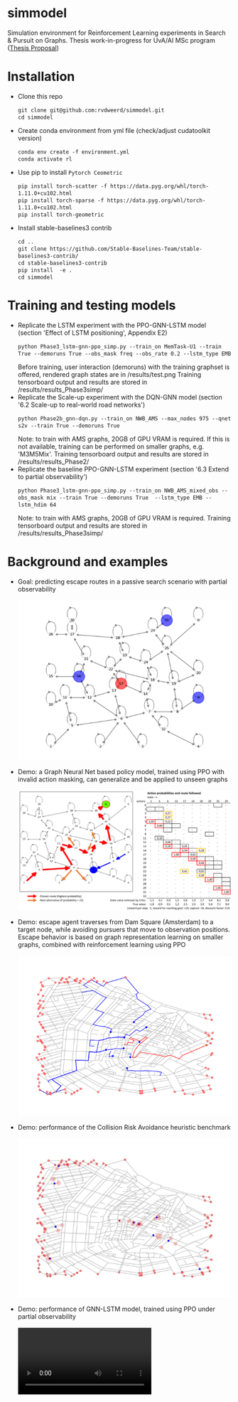 

# simmodel
Simulation environment for Reinforcement Learning experiments in Search & Pursuit on Graphs.
Thesis work-in-progress for UvA/AI MSc program ([Thesis Proposal](modules/sim/Thesis_proposal.pdf))

# Installation
- Clone this repo
    ```
    git clone git@github.com:rvdweerd/simmodel.git
    cd simmodel
    ```
- Create conda environment from yml file (check/adjust cudatoolkit version)
    ```
    conda env create -f environment.yml
    conda activate rl
    ```
- Use pip to install `Pytorch Ceometric`
    ```
    pip install torch-scatter -f https://data.pyg.org/whl/torch-1.11.0+cu102.html
    pip install torch-sparse -f https://data.pyg.org/whl/torch-1.11.0+cu102.html
    pip install torch-geometric
    ```
- Install stable-baselines3 contrib
  ```
  cd ..
  git clone https://github.com/Stable-Baselines-Team/stable-baselines3-contrib/
  cd stable-baselines3-contrib
  pip install  -e .
  cd simmodel
  ```

# Training and testing models
- Replicate the LSTM experiment with the PPO-GNN-LSTM model (section 'Effect of LSTM positioning', Appendix E2)
    ```
    python Phase3_lstm-gnn-ppo_simp.py --train_on MemTask-U1 --train True --demoruns True --obs_mask freq --obs_rate 0.2 --lstm_type EMB
    ```
    Before training, user interaction (demoruns) with the training graphset is offered, rendered graph states are in /results/test.png
    Training tensorboard output and results are stored in /results/results_Phase3simp/
- Replicate the Scale-up experiment with the DQN-GNN model (section '6.2 Scale-up to real-world road networks')
    ```
    python Phase2b_gnn-dqn.py --train_on NWB_AMS --max_nodes 975 --qnet s2v --train True --demoruns True
    ```
    Note: to train with AMS graphs, 20GB of GPU VRAM is required. If this is not available, training can be performed on smaller graphs, e.g. 'M3M5Mix'.
    Training tensorboard output and results are stored in /results/results_Phase2/
- Replicate the baseline PPO-GNN-LSTM experiment (section '6.3 Extend to partial observability')
    ```
    python Phase3_lstm-gnn-ppo_simp.py --train_on NWB_AMS_mixed_obs --obs_mask mix --train True --demoruns True  --lstm_type EMB --lstm_hdim 64
    ```
    Note: to train with AMS graphs, 20GB of GPU VRAM is required. Training tensorboard output and results are stored in /results/results_Phase3simp/    
# Background and examples
* Goal: predicting escape routes in a passive search scenario with partial observability</br></br>
![escape_demo](modules/sim/escape_route.gif)

* Demo: a Graph Neural Net based policy model, trained using PPO with invalid action masking, can generalize and be applied to unseen graphs</br></br>
![ppo_demo](modules/sim/PPO_best_metro-evade-demo_right-1.png)

* Demo: escape agent traverses from Dam Square (Amsterdam) to a target node, while avoiding pursuers that move to observation positions. Escape behavior is based on graph representation learning on smaller graphs, combined with reinforcement learning using PPO</br></br>
![escape_demo](modules/sim/final3.png)

* Demo: performance of the Collision Risk Avoidance heuristic benchmark</br></br>
![cra_demo](modules/sim/cra_heuristic.gif)

* Demo: performance of GNN-LSTM model, trained using PPO under partial observability</br></br>
![clip](https://user-images.githubusercontent.com/16600166/171231787-9738c356-65db-4240-8231-0519d23fd725.mp4)

